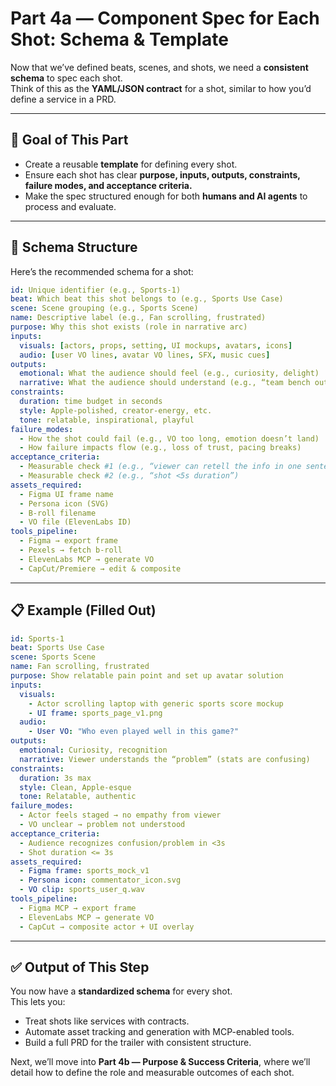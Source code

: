 # Part 4a — Component Spec for Each Shot: Schema & Template

Now that we’ve defined beats, scenes, and shots, we need a **consistent schema** to spec each shot.  
Think of this as the **YAML/JSON contract** for a shot, similar to how you’d define a service in a PRD.

---

## 🎯 Goal of This Part
- Create a reusable **template** for defining every shot.  
- Ensure each shot has clear **purpose, inputs, outputs, constraints, failure modes, and acceptance criteria.**  
- Make the spec structured enough for both **humans and AI agents** to process and evaluate.

---

## 🧩 Schema Structure

Here’s the recommended schema for a shot:

```yaml
id: Unique identifier (e.g., Sports-1)
beat: Which beat this shot belongs to (e.g., Sports Use Case)
scene: Scene grouping (e.g., Sports Scene)
name: Descriptive label (e.g., Fan scrolling, frustrated)
purpose: Why this shot exists (role in narrative arc)
inputs:
  visuals: [actors, props, setting, UI mockups, avatars, icons]
  audio: [user VO lines, avatar VO lines, SFX, music cues]
outputs:
  emotional: What the audience should feel (e.g., curiosity, delight)
  narrative: What the audience should understand (e.g., “team bench outperformed”)
constraints:
  duration: time budget in seconds
  style: Apple-polished, creator-energy, etc.
  tone: relatable, inspirational, playful
failure_modes:
  - How the shot could fail (e.g., VO too long, emotion doesn’t land)
  - How failure impacts flow (e.g., loss of trust, pacing breaks)
acceptance_criteria:
  - Measurable check #1 (e.g., “viewer can retell the info in one sentence”)
  - Measurable check #2 (e.g., “shot <5s duration”)
assets_required:
  - Figma UI frame name
  - Persona icon (SVG)
  - B-roll filename
  - VO file (ElevenLabs ID)
tools_pipeline:
  - Figma → export frame
  - Pexels → fetch b-roll
  - ElevenLabs MCP → generate VO
  - CapCut/Premiere → edit & composite
```

---

## 📋 Example (Filled Out)

```yaml
id: Sports-1
beat: Sports Use Case
scene: Sports Scene
name: Fan scrolling, frustrated
purpose: Show relatable pain point and set up avatar solution
inputs:
  visuals:
    - Actor scrolling laptop with generic sports score mockup
    - UI frame: sports_page_v1.png
  audio:
    - User VO: "Who even played well in this game?"
outputs:
  emotional: Curiosity, recognition
  narrative: Viewer understands the “problem” (stats are confusing)
constraints:
  duration: 3s max
  style: Clean, Apple-esque
  tone: Relatable, authentic
failure_modes:
  - Actor feels staged → no empathy from viewer
  - VO unclear → problem not understood
acceptance_criteria:
  - Audience recognizes confusion/problem in <3s
  - Shot duration <= 3s
assets_required:
  - Figma frame: sports_mock_v1
  - Persona icon: commentator_icon.svg
  - VO clip: sports_user_q.wav
tools_pipeline:
  - Figma MCP → export frame
  - ElevenLabs MCP → generate VO
  - CapCut → composite actor + UI overlay
```

---

## ✅ Output of This Step
You now have a **standardized schema** for every shot.  
This lets you:
- Treat shots like services with contracts.  
- Automate asset tracking and generation with MCP-enabled tools.  
- Build a full PRD for the trailer with consistent structure.  

Next, we’ll move into **Part 4b — Purpose & Success Criteria**, where we’ll detail how to define the role and measurable outcomes of each shot.
